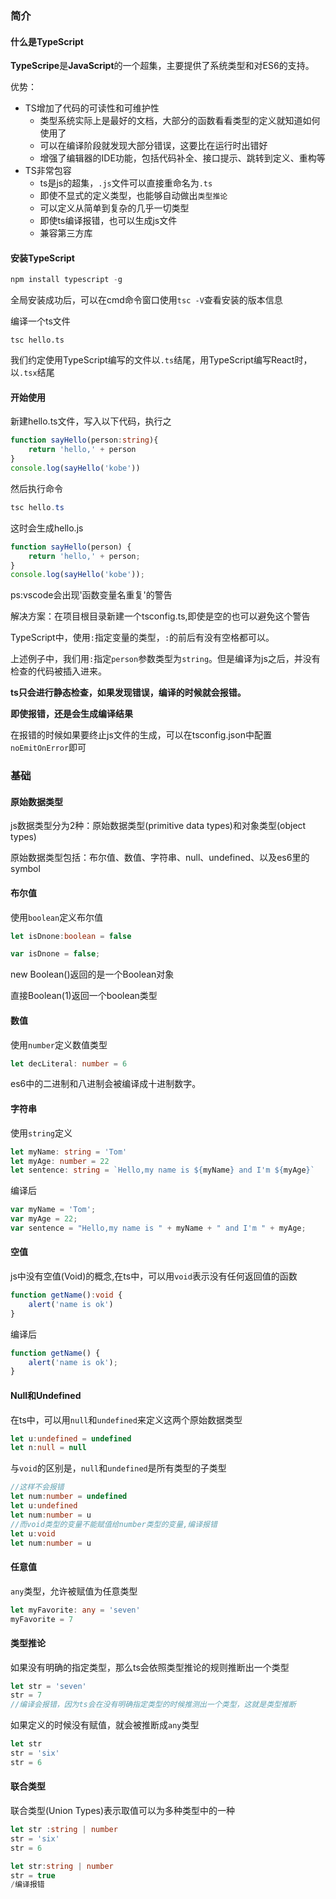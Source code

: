 ### 简介

#### 什么是TypeScript

**TypeScripe**是**JavaScript**的一个超集，主要提供了系统类型和对ES6的支持。

优势：

- TS增加了代码的可读性和可维护性
  - 类型系统实际上是最好的文档，大部分的函数看看类型的定义就知道如何使用了
  - 可以在编译阶段就发现大部分错误，这要比在运行时出错好
  - 增强了编辑器的IDE功能，包括代码补全、接口提示、跳转到定义、重构等
- TS非常包容
  - ts是js的超集，`.js`文件可以直接重命名为`.ts`
  - 即使不显式的定义类型，也能够自动做出`类型推论`
  - 可以定义从简单到复杂的几乎一切类型
  - 即使ts编译报错，也可以生成js文件
  - 兼容第三方库

#### 安装TypeScript

```powershell
npm install typescript -g
```

全局安装成功后，可以在cmd命令窗口使用`tsc -V`查看安装的版本信息

编译一个ts文件

```shell
tsc hello.ts
```

我们约定使用TypeScript编写的文件以`.ts`结尾，用TypeScript编写React时，以`.tsx`结尾

#### 开始使用

新建hello.ts文件，写入以下代码，执行之

```typescript
function sayHello(person:string){
    return 'hello,' + person
}
console.log(sayHello('kobe'))
```

然后执行命令

```powershell
tsc hello.ts
```

这时会生成hello.js

```javascript
function sayHello(person) {
    return 'hello,' + person;
}
console.log(sayHello('kobe'));
```

ps:vscode会出现'函数变量名重复'的警告

解决方案：在项目根目录新建一个tsconfig.ts,即使是空的也可以避免这个警告

TypeScript中，使用`:`指定变量的类型，`:`的前后有没有空格都可以。

上述例子中，我们用`:`指定`person`参数类型为`string`。但是编译为js之后，并没有检查的代码被插入进来。

**ts只会进行静态检查，如果发现错误，编译的时候就会报错。**

**即使报错，还是会生成编译结果**

在报错的时候如果要终止js文件的生成，可以在tsconfig.json中配置`noEmitOnError`即可

### 基础

#### 原始数据类型

js数据类型分为2种：原始数据类型(primitive data types)和对象类型(object types)

原始数据类型包括：布尔值、数值、字符串、null、undefined、以及es6里的symbol

#### 布尔值

使用`boolean`定义布尔值

```typescript
let isDnone:boolean = false
```

```javascript
var isDnone = false;
```



new Boolean()返回的是一个Boolean对象

直接Boolean(1)返回一个boolean类型

#### 数值

使用`number`定义数值类型

```typescript
let decLiteral: number = 6
```

es6中的二进制和八进制会被编译成十进制数字。

#### 字符串

使用`string`定义

```typescript
let myName: string = 'Tom'
let myAge: number = 22
let sentence: string = `Hello,my name is ${myName} and I'm ${myAge}`
```

编译后

```javascript
var myName = 'Tom';
var myAge = 22;
var sentence = "Hello,my name is " + myName + " and I'm " + myAge;
```

#### 空值

js中没有空值(Void)的概念,在ts中，可以用`void`表示没有任何返回值的函数

```typescript
function getName():void {
    alert('name is ok')
}
```

编译后

```javascript
function getName() {
    alert('name is ok');
}
```

#### Null和Undefined

在ts中，可以用`null`和`undefined`来定义这两个原始数据类型

```typescript
let u:undefined = undefined
let n:null = null
```

与`void`的区别是，`null`和`undefined`是所有类型的子类型

```typescript
//这样不会报错
let num:number = undefined
let u:undefined
let num:number = u
//而void类型的变量不能赋值给number类型的变量,编译报错
let u:void
let num:number = u
```

#### 任意值

`any`类型，允许被赋值为任意类型

```typescript
let myFavorite: any = 'seven'
myFavorite = 7
```

#### 类型推论

如果没有明确的指定类型，那么ts会依照类型推论的规则推断出一个类型

```typescript
let str = 'seven'
str = 7
//编译会报错，因为ts会在没有明确指定类型的时候推测出一个类型，这就是类型推断
```

如果定义的时候没有赋值，就会被推断成`any`类型

```typescript
let str
str = 'six'
str = 6
```

#### 联合类型

联合类型(Union Types)表示取值可以为多种类型中的一种

```typescript
let str :string | number
str = 'six'
str = 6
```

```typescript
let str:string | number
str = true
/编译报错
```

